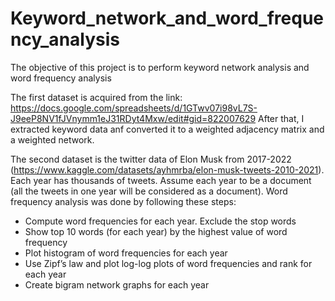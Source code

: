 # Keyword_network_and_word_frequency_analysis

The objective of this project is to perform keyword network analysis and word frequency analysis

The first dataset is acquired from the link: https://docs.google.com/spreadsheets/d/1GTwv07i98vL7S-J9eeP8NV1fJVnymm1eJ31RDyt4Mxw/edit#gid=822007629
After that, I extracted keyword data anf converted it to a weighted adjacency matrix and a weighted network.

The second dataset is the twitter data of Elon Musk from 2017-2022 (https://www.kaggle.com/datasets/ayhmrba/elon-musk-tweets-2010-2021). Each year has thousands of tweets. Assume each year to be a document (all the tweets in one year will be considered as a document). Word frequency analysis was done by following these steps: 
- Compute word frequencies for each year. Exclude the stop words
- Show top 10 words (for each year) by the highest value of word frequency
- Plot histogram of word frequencies for each year
- Use Zipf’s law and plot log-log plots of word frequencies and rank for each year
- Create bigram network graphs for each year
